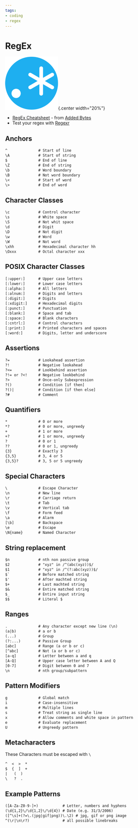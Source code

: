 ```yaml
---
tags:
- coding
- regex
---
```

# RegEx
![](img/logo.svg){.center width="20%"}

- [RegEx Cheatsheet]({{base_repo_file}}/docs/coding/regex/docs/regex_cheatsheet.pdf) - from [Added Bytes](http://www.addedbytes.com/cheat-sheets/regular-expressions-cheat-sheet/)
- Test your regex with [Regexr](https://regexr.com/)

## Anchors

```
^              # Start of line
\A             # Start of string
$              # End of line
\Z             # End of string
\b             # Word boundary
\B             # Not word boundary
\<             # Start of word
\>             # End of word
```

## Character Classes

```
\c             # Control character
\s             # White space
\S             # Not whit space
\d             # Digit
\D             # Not digit
\w             # Word
\W             # Not word
\xhh           # Hexadecimal character hh
\Oxxx          # Octal character xxx
```

## POSIX Character Classes

```
[:upper:]      # Upper case letters
[:lower:]      # Lower case letters
[:alpha:]      # All letters
[:alnum:]      # Digits and letters
[:digit:]      # Digits
[:xdigit:]     # Hexadecimal digits
[:punct:]      # Punctuation
[:blank:]      # Space and tab
[:space:]      # Blank characters
[:cntrl:]      # Control characters
[:print:]      # Printed characters and spaces
[:word:]       # Digits, letter and underscore
```

## Assertions

```
?=             # Lookahead assertion
?!             # Negative lookahead
?<=            # Lookbehind assertion
?!= or ?<!     # Negative lookbehind
?>             # Once-only Subexpression
?()            # Condition [if then]
?()|           # Condition [if then else]
?#             # Comment
```

## Quantifiers

```
*              # 0 or more
*?             # 0 or more, ungreedy
+              # 1 or more
+?             # 1 or more, ungreedy
?              # 0 or 1
??             # 0 or 1, ungreedy
{3}            # Exactly 3
{3,5}          # 3, 4 or 5
{3,5}?         # 3, 5 or 5 ungreedy
```

## Special Characters

```
\              # Escape Character
\n             # New line
\r             # Carriage return
\t             # Tab
\v             # Vertical tab
\f             # Form feed
\a             # Alarm
[\b]           # Backspace
\e             # Escape
\N{name}       # Named Character
```

## String replacement

```
$n             # nth non passive group
$2             # "xyz" in /^(abc(xyz))$/
$1             # "xyz" in /^(?:abc(xyz))$/
$`             # Before matched string
$'             # After machted string
$+             # Last machted string
$&             # Entire matched string
$_             # Entire input string
$$             # Literal $
```

## Ranges

```
.              # Any character except new line (\n)
(a|b)          # a or b
(...)          # Group
(?:...)        # Passive Group
[abc]          # Range (a or b or c)
[^abc]         # Not (a or b or c)
[a-q]          # Letter between a and q
[A-Q]          # Upper case letter between A and Q
[0-7]          # Digit between 0 and 7
\n             # nth group/subpattern
```

## Pattern Modifiers

```
g              # Global match
i              # Case-insensitive
m              # Multiple lines
s              # Treat string as single line
x              # Allow comments and white space in pattern
e              # Evaluate replacement
U              # Ungreedy pattern
```

## Metacharacters

These Characters must be escaped with `\`

```
^  <  >  *
$  {  ]  +
|   (  )
\   ?  .
```

## Example Patterns

```
([A-Za-Z0-9-]+)           # Letter, numbers and hyphens
(\d{1,2}\/\d{1,2}\/\d{4}) # Date (e.g. 31/3/2006)
([^\s]+(?=\.(jpg|gif|png))\.\2) # jpg, gif or png image
^(\r|\n\r?)               # all possible linebreaks
```